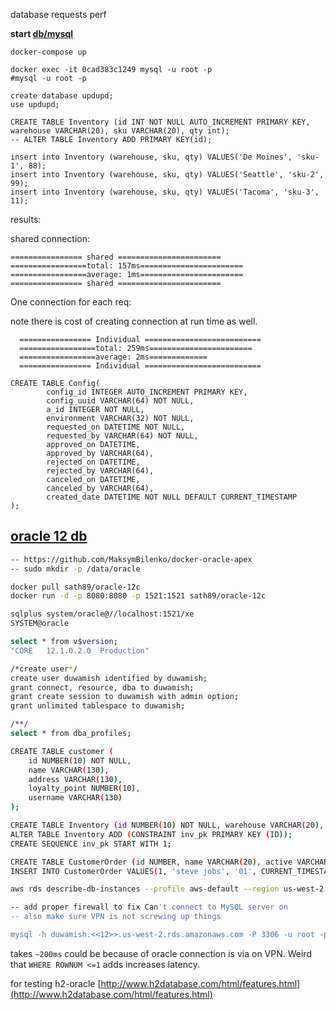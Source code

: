 
database requests perf

**start [db/mysql](https://hub.docker.com/_/mysql/)**

```
docker-compose up
```


```
docker exec -it 0cad383c1249 mysql -u root -p
#mysql -u root -p

create database updupd;
use updupd;

CREATE TABLE Inventory (id INT NOT NULL AUTO_INCREMENT PRIMARY KEY, warehouse VARCHAR(20), sku VARCHAR(20), qty int);
-- ALTER TABLE Inventory ADD PRIMARY KEY(id);

insert into Inventory (warehouse, sku, qty) VALUES('De Moines', 'sku-1', 88);
insert into Inventory (warehouse, sku, qty) VALUES('Seattle', 'sku-2', 99);
insert into Inventory (warehouse, sku, qty) VALUES('Tacoma', 'sku-3', 11);
```

results:

shared connection:

```
================ shared =======================
=================total: 157ms=======================
=================average: 1ms=======================
================ shared =======================
```

One connection for each req:

note there is cost of creating connection at run time as well.

```
  ================ Individual ==========================
  =================total: 259ms=======================
  =================average: 2ms=============
  ================ Individual ==========================
```

```
CREATE TABLE Config(
        config_id INTEGER AUTO_INCREMENT PRIMARY KEY,
        config_uuid VARCHAR(64) NOT NULL,
        a_id INTEGER NOT NULL,
        environment VARCHAR(32) NOT NULL,
        requested_on DATETIME NOT NULL,
        requested_by VARCHAR(64) NOT NULL,
        approved_on DATETIME,
        approved_by VARCHAR(64),
        rejected_on DATETIME,
        rejected_by VARCHAR(64),
        canceled_on DATETIME,
        canceled_by VARCHAR(64),
        created_date DATETIME NOT NULL DEFAULT CURRENT_TIMESTAMP
);
```

[oracle 12 db]()
------

```bash
-- https://github.com/MaksymBilenko/docker-oracle-apex
-- sudo mkdir -p /data/oracle

docker pull sath89/oracle-12c
docker run -d -p 8080:8080 -p 1521:1521 sath89/oracle-12c

sqlplus system/oracle@//localhost:1521/xe
SYSTEM@oracle

select * from v$version;
"CORE	12.1.0.2.0	Production"

/*create user*/
create user duwamish identified by duwamish;
grant connect, resource, dba to duwamish;
grant create session to duwamish with admin option;
grant unlimited tablespace to duwamish;

/**/
select * from dba_profiles; 

CREATE TABLE customer (
    id NUMBER(10) NOT NULL, 
    name VARCHAR(130), 
    address VARCHAR(130), 
    loyalty_point NUMBER(10), 
    username VARCHAR(130)
);

CREATE TABLE Inventory (id NUMBER(10) NOT NULL, warehouse VARCHAR(20), sku VARCHAR(20), qty NUMBER(10));
ALTER TABLE Inventory ADD (CONSTRAINT inv_pk PRIMARY KEY (ID));
CREATE SEQUENCE inv_pk START WITH 1;

CREATE TABLE CustomerOrder (id NUMBER, name VARCHAR(20), active VARCHAR(2), created TIMESTAMP);
INSERT INTO CustomerOrder VALUES(1, 'steve jobs', '01', CURRENT_TIMESTAMP);

```

```bash
aws rds describe-db-instances --profile aws-default --region us-west-2

-- add proper firewall to fix Can't connect to MySQL server on
-- also make sure VPN is not screwing up things

mysql -h duwamish.<<12>>.us-west-2.rds.amazonaws.com -P 3306 -u root -p
```

takes `~200ms` could be because of oracle connection is via on VPN.
Weird that `WHERE ROWNUM <=1` adds increases latency.

for testing h2-oracle [http://www.h2database.com/html/features.html](http://www.h2database.com/html/features.html)
